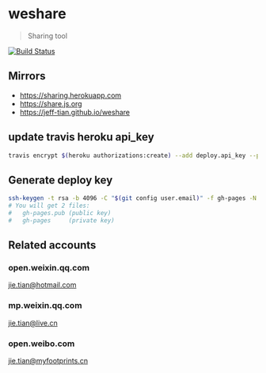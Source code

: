 # weshare

> Sharing tool

[![Build Status](https://travis-ci.com/Jeff-Tian/weshare.svg?branch=master)](https://travis-ci.com/Jeff-Tian/weshare)

## Mirrors
- https://sharing.herokuapp.com
- https://share.js.org
- https://jeff-tian.github.io/weshare

## update travis heroku api_key
```bash
travis encrypt $(heroku authorizations:create) --add deploy.api_key --pro
```

## Generate deploy key
```bash
ssh-keygen -t rsa -b 4096 -C "$(git config user.email)" -f gh-pages -N ""
# You will get 2 files:
#   gh-pages.pub (public key)
#   gh-pages     (private key)
```

## Related accounts

### open.weixin.qq.com
jie.tian@hotmail.com

### mp.weixin.qq.com
jie.tian@live.cn

### open.weibo.com
jie.tian@myfootprints.cn